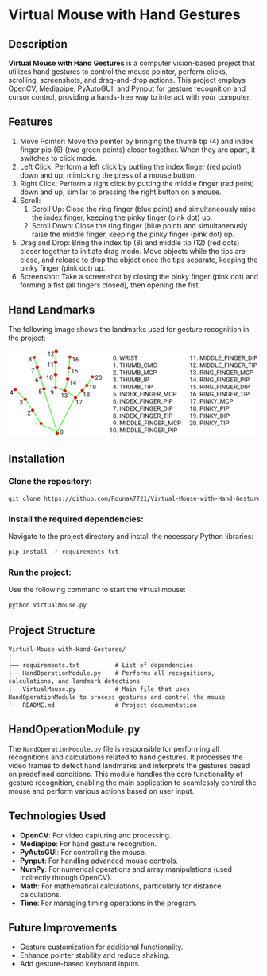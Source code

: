# Virtual Mouse with Hand Gestures

## Description
**Virtual Mouse with Hand Gestures** is a computer vision-based project that utilizes hand gestures to control the mouse pointer, perform clicks, scrolling, screenshots, and drag-and-drop actions. This project employs OpenCV, Mediapipe, PyAutoGUI, and Pynput for gesture recognition and cursor control, providing a hands-free way to interact with your computer.

## Features
1. Move Pointer: Move the pointer by bringing the thumb tip (4) and index finger pip (6) (two green points) closer together. When they are apart, it switches to click mode.
2. Left Click: Perform a left click by putting the index finger (red point) down and up, mimicking the press of a mouse button.
3. Right Click: Perform a right click by putting the middle finger (red point) down and up, similar to pressing the right button on a mouse.
4. Scroll:
   1. Scroll Up: Close the ring finger (blue point) and simultaneously raise the index finger, keeping the pinky finger (pink dot) up.
   2. Scroll Down: Close the ring finger (blue point) and simultaneously raise the middle finger, keeping the pinky finger (pink dot) up.
5. Drag and Drop: Bring the index tip (8) and middle tip (12) (red dots) closer together to initiate drag mode. Move objects while the tips are close, and release to drop the object once the tips separate, keeping the pinky finger (pink dot) up.
6. Screenshot: Take a screenshot by closing the pinky finger (pink dot) and forming a fist (all fingers closed), then opening the fist.

## Hand Landmarks
The following image shows the landmarks used for gesture recognition in the project:

![Hand Landmarks](hand_landmarks.png)

## Installation
### Clone the repository:
```bash
git clone https://github.com/Rounak7721/Virtual-Mouse-with-Hand-Gestures.git
```

### Install the required dependencies: 
Navigate to the project directory and install the necessary Python libraries:
```bash
pip install -r requirements.txt
```

### Run the project: 
Use the following command to start the virtual mouse:
```bash
python VirtualMouse.py
```

## Project Structure
```
Virtual-Mouse-with-Hand-Gestures/
│
├── requirements.txt          # List of dependencies
├── HandOperationModule.py    # Performs all recognitions, calculations, and landmark detections
├── VirtualMouse.py           # Main file that uses HandOperationModule to process gestures and control the mouse
└── README.md                 # Project documentation
```

## HandOperationModule.py
The `HandOperationModule.py` file is responsible for performing all recognitions and calculations related to hand gestures. It processes the video frames to detect hand landmarks and interprets the gestures based on predefined conditions. This module handles the core functionality of gesture recognition, enabling the main application to seamlessly control the mouse and perform various actions based on user input.

## Technologies Used
- **OpenCV**: For video capturing and processing.
- **Mediapipe**: For hand gesture recognition.
- **PyAutoGUI**: For controlling the mouse.
- **Pynput**: For handling advanced mouse controls.
- **NumPy**: For numerical operations and array manipulations (used indirectly through OpenCV).
- **Math**: For mathematical calculations, particularly for distance calculations.
- **Time**: For managing timing operations in the program.

## Future Improvements
- Gesture customization for additional functionality.
- Enhance pointer stability and reduce shaking.
- Add gesture-based keyboard inputs.
